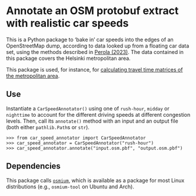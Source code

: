 # Annotate an OSM protobuf extract with realistic car speeds

This is a Python package to ‘bake in’ car speeds into the edges of an
OpenStreetMap dump, according to data looked up from a floating car data set,
using the methods described in [Perola
(2023)](http://hdl.handle.net/10138/358181). The data contained in this package
covers the Helsinki metropolitan area.

This package is used, for instance, for [calculating travel time matrices of the
metropolitan
area](https://github.com/DigitalGeographyLab/Helsinki-Travel-Time-Matrices).


## Use

Instantiate a `CarSpeedAnnotator()` using one of `rush-hour`, `midday` or `nighttime` to account for the different driving speeds at different congestion levels. Then, call its `annotate()` method with an input and an output file (both either `pathlib.Path`s or `str`).

```
>>> from car_speed_annotator import CarSpeedAnnotator
>>> car_speed_annotator = CarSpeedAnnotator("rush-hour")
>>> car_speed_annotator.annotate("input.osm.pbf", "output.osm.pbf")
```


## Dependencies

This package calls [`osmium`](https://docs.osmcode.org/pyosmium/latest/ref_osmium.html), which is available as a package for most Linux distributions (e.g., `osmium-tool` on Ubuntu and Arch).
